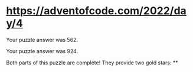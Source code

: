 # https://adventofcode.com/2022/day/4

Your puzzle answer was 562.

Your puzzle answer was 924.

Both parts of this puzzle are complete! They provide two gold stars: **
